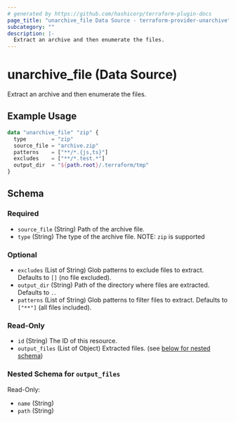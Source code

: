 ```yaml
---
# generated by https://github.com/hashicorp/terraform-plugin-docs
page_title: "unarchive_file Data Source - terraform-provider-unarchive"
subcategory: ""
description: |-
  Extract an archive and then enumerate the files.
---
```


# unarchive_file (Data Source)

Extract an archive and then enumerate the files.

## Example Usage

```terraform
data "unarchive_file" "zip" {
  type        = "zip"
  source_file = "archive.zip"
  patterns    = ["**/*.{js,ts}"]
  excludes    = ["**/*.test.*"]
  output_dir  = "${path.root}/.terraform/tmp"
}
```

<!-- schema generated by tfplugindocs -->
## Schema

### Required

- `source_file` (String) Path of the archive file.
- `type` (String) The type of the archive file. NOTE: `zip` is supported

### Optional

- `excludes` (List of String) Glob patterns to exclude files to extract. Defaults to `[]` (no file excluded).
- `output_dir` (String) Path of the directory where files are extracted. Defaults to `.`.
- `patterns` (List of String) Glob patterns to filter files to extract. Defaults to `["**"]` (all files included).

### Read-Only

- `id` (String) The ID of this resource.
- `output_files` (List of Object) Extracted files. (see [below for nested schema](#nestedatt--output_files))

<a id="nestedatt--output_files"></a>
### Nested Schema for `output_files`

Read-Only:

- `name` (String)
- `path` (String)
